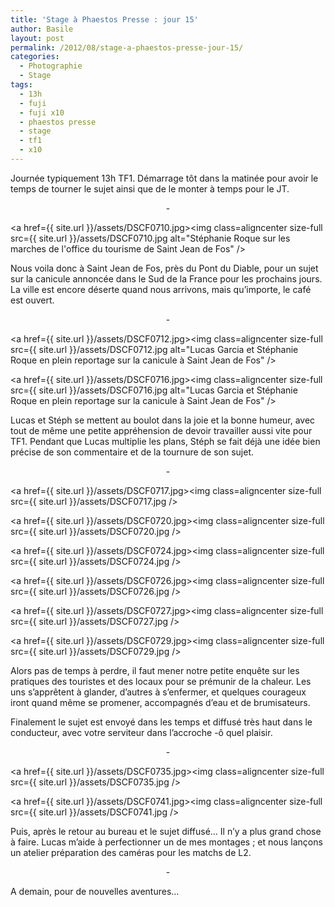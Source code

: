 ```yaml
---
title: 'Stage à Phaestos Presse : jour 15'
author: Basile
layout: post
permalink: /2012/08/stage-a-phaestos-presse-jour-15/
categories:
  - Photographie
  - Stage
tags:
  - 13h
  - fuji
  - fuji x10
  - phaestos presse
  - stage
  - tf1
  - x10
---
```

Journée typiquement 13h TF1.
Démarrage tôt dans la matinée pour avoir le temps de tourner le sujet ainsi que de le monter à temps pour le JT.

<p style="text-align: center;">
  -
</p>

<a href={{ site.url }}/assets/DSCF0710.jpg><img class=aligncenter size-full src={{ site.url }}/assets/DSCF0710.jpg alt="Stéphanie Roque sur les marches de l'office du tourisme de Saint Jean de Fos" /></a>

Nous voila donc à Saint Jean de Fos, près du Pont du Diable, pour un sujet sur la canicule annoncée dans le Sud de la France pour les prochains jours.
La ville est encore déserte quand nous arrivons, mais qu&#8217;importe, le café est ouvert.

<p style="text-align: center;">
  -
</p>

<a href={{ site.url }}/assets/DSCF0712.jpg><img class=aligncenter size-full src={{ site.url }}/assets/DSCF0712.jpg alt="Lucas Garcia et Stéphanie Roque en plein reportage sur la canicule à Saint Jean de Fos" /></a>

<a href={{ site.url }}/assets/DSCF0716.jpg><img class=aligncenter size-full src={{ site.url }}/assets/DSCF0716.jpg alt="Lucas Garcia et Stéphanie Roque en plein reportage sur la canicule à Saint Jean de Fos" /></a>

Lucas et Stéph se mettent au boulot dans la joie et la bonne humeur, avec tout de même une petite appréhension de devoir travailler aussi vite pour TF1. Pendant que Lucas multiplie les plans, Stéph se fait déjà une idée bien précise de son commentaire et de la tournure de son sujet.

<p style="text-align: center;">
  -
</p>

<a href={{ site.url }}/assets/DSCF0717.jpg><img class=aligncenter size-full src={{ site.url }}/assets/DSCF0717.jpg /></a>

<a href={{ site.url }}/assets/DSCF0720.jpg><img class=aligncenter size-full src={{ site.url }}/assets/DSCF0720.jpg /></a>

<a href={{ site.url }}/assets/DSCF0724.jpg><img class=aligncenter size-full src={{ site.url }}/assets/DSCF0724.jpg /></a>

<a href={{ site.url }}/assets/DSCF0726.jpg><img class=aligncenter size-full src={{ site.url }}/assets/DSCF0726.jpg /></a>

<a href={{ site.url }}/assets/DSCF0727.jpg><img class=aligncenter size-full src={{ site.url }}/assets/DSCF0727.jpg /></a>

<a href={{ site.url }}/assets/DSCF0729.jpg><img class=aligncenter size-full src={{ site.url }}/assets/DSCF0729.jpg /></a>

Alors pas de temps à perdre, il faut mener notre petite enquête sur les pratiques des touristes et des locaux pour se prémunir de la chaleur.
Les uns s&#8217;apprêtent à glander, d&#8217;autres à s&#8217;enfermer, et quelques courageux iront quand même se promener, accompagnés d&#8217;eau et de brumisateurs.

Finalement le sujet est envoyé dans les temps et diffusé très haut dans le conducteur, avec votre serviteur dans l&#8217;accroche -ô quel plaisir.



<p style="text-align: center;">
  -
</p>

<a href={{ site.url }}/assets/DSCF0735.jpg><img class=aligncenter size-full src={{ site.url }}/assets/DSCF0735.jpg /></a>

<a href={{ site.url }}/assets/DSCF0741.jpg><img class=aligncenter size-full src={{ site.url }}/assets/DSCF0741.jpg /></a>

Puis, après le retour au bureau et le sujet diffusé&#8230; Il n&#8217;y a plus grand chose à faire.
Lucas m&#8217;aide à perfectionner un de mes montages ; et nous lançons un atelier préparation des caméras pour les matchs de L2.

<p style="text-align: center;">
  -
</p>

A demain, pour de nouvelles aventures&#8230;

<div class="wp_plus_one_button" style="margin: 0 8px 8px 0; float:left; ">
  <g:plusone count="false" href="http://blog.basilesimon.fr/2012/08/stage-a-phaestos-presse-jour-15/" callback="wp_plus_one_handler"></g:plusone>
</div>
